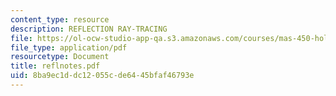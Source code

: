 ```yaml
---
content_type: resource
description: REFLECTION RAY-TRACING
file: https://ol-ocw-studio-app-qa.s3.amazonaws.com/courses/mas-450-holographic-imaging-spring-2003/8ba9ec1ddc12055cde6445bfaf46793e_reflnotes.pdf
file_type: application/pdf
resourcetype: Document
title: reflnotes.pdf
uid: 8ba9ec1d-dc12-055c-de64-45bfaf46793e
---
```

